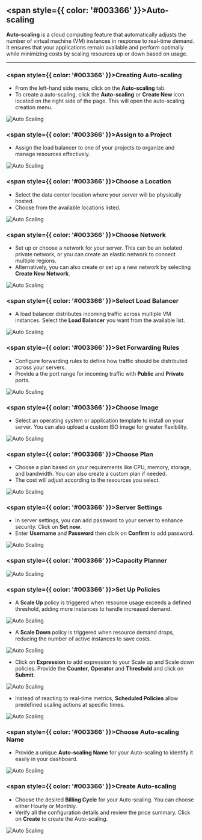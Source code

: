 
## <span style={{ color: '#003366' }}>Auto-scaling</span>

**Auto-scaling** is a cloud computing feature that automatically adjusts the number of virtual machine (VM) instances in response to real-time demand. It ensures that your applications remain available and perform optimally while minimizing costs by scaling resources up or down based on usage.

--------

### <span style={{ color: '#003366' }}>Creating Auto-scaling</span>

- From the left-hand side menu, click on the **Auto-scaling** tab.
- To create a auto-scaling, click the **Auto-scaling** or **Create New** icon located on the right side of the page. This will open the auto-scaling creation menu.

![Auto Scaling](images/as_1.png)

### <span style={{ color: '#003366' }}>Assign to a Project</span>

- Assign the load balancer to one of your projects to organize and manage resources effectively.


![Auto Scaling](images/as_2.png)

### <span style={{ color: '#003366' }}>Choose a Location</span>

- Select the data center location where your server will be physically hosted.
- Choose from the available locations listed.

![Auto Scaling](images/as_3.png)

### <span style={{ color: '#003366' }}>Choose Network</span>

- Set up or choose a network for your server. This can be an isolated private network, or you can create an elastic network to connect multiple regions.
- Alternatively, you can also create or set up a new network by selecting **Create New Network**.

![Auto Scaling](images/as_4.png)

### <span style={{ color: '#003366' }}>Select Load Balancer</span>

- A load balancer distributes incoming traffic across multiple VM instances. Select the **Load Balancer** you want from the available list.

![Auto Scaling](images/as_5.png)

### <span style={{ color: '#003366' }}>Set Forwarding Rules</span>

- Configure forwarding rules to define how traffic should be distributed across your servers.
- Provide a the port range for incoming traffic with **Public** and **Private** ports.

![Auto Scaling](images/as_6.png)

### <span style={{ color: '#003366' }}>Choose Image</span>

- Select an operating system or application template to install on your server. You can also upload a custom ISO image for greater flexibility.

![Auto Scaling](images/as_16.png)

### <span style={{ color: '#003366' }}>Choose Plan</span>

- Choose a plan based on your requirements like CPU, memory, storage, and bandwidth. You can also create a custom plan if needed.
- The cost will adjust according to the resources you select.

![Auto Scaling](images/as_7.png)

### <span style={{ color: '#003366' }}>Server Settings</span>

- In server settings, you can add password to your server to enhance security. Click on **Set now**.
- Enter **Username** and **Password** then clcik on **Confirm** to add password. 

![Auto Scaling](images/as_17.png)

### <span style={{ color: '#003366' }}>Capacity Planner</span>

![Auto Scaling](images/as_8.png)

### <span style={{ color: '#003366' }}>Set Up Policies</span>

- A **Scale Up** policy is triggered when resource usage exceeds a defined threshold, adding more instances to handle increased demand.

![Auto Scaling](images/as_9.png)

- A **Scale Down** policy is triggered when resource demand drops, reducing the number of active instances to save costs.

![Auto Scaling](images/as_10.png)

- Click on **Expression** to add expression to your Scale up and Scale down policies. Provide the **Counter**, **Operator** and **Threshold** and click on **Submit**. 

![Auto Scaling](images/as_15.png)

- Instead of reacting to real-time metrics, **Scheduled Policies** allow predefined scaling actions at specific times.

![Auto Scaling](images/as_11.png)


### <span style={{ color: '#003366' }}>Choose Auto-scaling Name</span>

- Provide a unique **Auto-scaling Name** for your Auto-scaling to identify it easily in your dashboard.

![Auto Scaling](images/as_12.png)

### <span style={{ color: '#003366' }}>Create Auto-scaling</span>

- Choose the desired **Billing Cycle** for your Auto-scaling. You can choose either Hourly or Monthly.
- Verify all the configuration details and review the price summary. Click on **Create** to create the Auto-scaling.

![Auto Scaling](images/as_14.png)